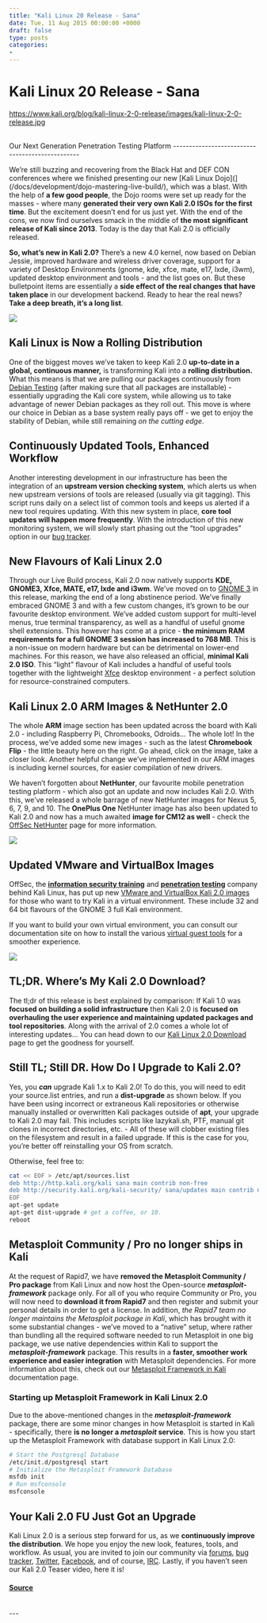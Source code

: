 ```yaml
---
title: "Kali Linux 20 Release - Sana"
date: Tue, 11 Aug 2015 00:00:00 +0000
draft: false
type: posts
categories: 
- 
---
```

# Kali Linux 20 Release - Sana
https://www.kali.org/blog/kali-linux-2-0-release/images/kali-linux-2-0-release.jpg
<br/>

<br/>
Our Next Generation Penetration Testing Platform
------------------------------------------------

We’re still buzzing and recovering from the Black Hat and DEF CON conferences where we finished presenting our new \[Kali Linux Dojo\](\](/docs/development/dojo-mastering-live-build/), which was a blast. With the help of **a few good people**, the Dojo rooms were set up ready for the masses - where many **generated their very own Kali 2.0 ISOs for the first time**. But the excitement doesn’t end for us just yet. With the end of the cons, we now find ourselves smack in the middle of **the most significant release of Kali since 2013**. Today is the day that Kali 2.0 is officially released.

**So, what’s new in Kali 2.0?** There’s a new 4.0 kernel, now based on Debian Jessie, improved hardware and wireless driver coverage, support for a variety of Desktop Environments (gnome, kde, xfce, mate, e17, lxde, i3wm), updated desktop environment and tools - and the list goes on. But these bulletpoint items are essentially a **side effect of the real changes that have taken place** in our development backend. Ready to hear the real news? **Take a deep breath, it’s a long list**.

[![](https://www.kali.org/blog/kali-linux-2-0-release/images/tools-slider.png)](https://www.kali.org/blog/kali-linux-2-0-release/images/tools-slider.png)

Kali Linux is Now a Rolling Distribution
----------------------------------------

One of the biggest moves we’ve taken to keep Kali 2.0 **up-to-date in a global, continuous manner,** is transforming Kali into a **rolling distribution.** What this means is that we are pulling our packages continuously from [Debian Testing](https://www.debian.org/devel/testing) (after making sure that all packages are installable) - essentially upgrading the Kali core system, while allowing us to take advantage of newer Debian packages as they roll out. This move is where our choice in Debian as a base system really pays off - we get to enjoy the stability of Debian, while still remaining _on the cutting edge_.

Continuously Updated Tools, Enhanced Workflow
---------------------------------------------

Another interesting development in our infrastructure has been the integration of an **upstream version checking system**, which alerts us when new upstream versions of tools are released (usually via git tagging). This script runs daily on a select list of common tools and keeps us alerted if a new tool requires updating. With this new system in place, **core tool updates will happen more frequently**. With the introduction of this new monitoring system, we will slowly start phasing out the “tool upgrades” option in our [bug tracker](https://bugs.kali.org/).

New Flavours of Kali Linux 2.0
------------------------------

Through our Live Build process, Kali 2.0 now natively supports **KDE, GNOME3, Xfce, MATE, e17, lxde and i3wm**. We’ve moved on to [GNOME 3](https://www.gnome.org/gnome-3/) in this release, marking the end of a long abstinence period. We’ve finally embraced GNOME 3 and with a few custom changes, it’s grown to be our favourite desktop environment. We’ve added custom support for multi-level menus, true terminal transparency, as well as a handful of useful gnome shell extensions. This however has come at a price - **the minimum RAM requirements for a full GNOME 3 session has increased to 768 MB**. This is a non-issue on modern hardware but can be detrimental on lower-end machines. For this reason, we have also released an official, **minimal Kali 2.0 ISO**. This “light” flavour of Kali includes a handful of useful tools together with the lightweight [Xfce](https://www.xfce.org/) desktop environment - a perfect solution for resource-constrained computers.

Kali Linux 2.0 ARM Images & NetHunter 2.0
-----------------------------------------

The whole **ARM** image section has been updated across the board with Kali 2.0 - including Raspberry Pi, Chromebooks, Odroids… The whole lot! In the process, we’ve added some new images - such as the latest **Chromebook Flip** - the little beauty here on the right. Go ahead, click on the image, take a closer look. Another helpful change we’ve implemented in our ARM images is including kernel sources, for easier compilation of new drivers.

We haven’t forgotten about **NetHunter**, our favourite mobile penetration testing platform - which also got an update and now includes Kali 2.0. With this, we’ve released a whole barrage of new NetHunter images for Nexus 5, 6, 7, 9, and 10. The **OnePlus One** NetHunter image has also been updated to Kali 2.0 and now has a much awaited **image for CM12 as well** - check the [OffSec NetHunter](https://www.kali.org/get-kali/#kali-mobile) page for more information.

[![](https://www.kali.org/blog/kali-linux-2-0-release/images/kali-asus-chrome-flipbook-1.png)](https://www.kali.org/blog/kali-linux-2-0-release/images/kali-asus-chrome-flipbook-1.png)

Updated VMware and VirtualBox Images
------------------------------------

OffSec, the **[information security training](https://www.offsec.com/courses-and-certifications/)** and **[penetration testing](https://www.offsec.com/penetration-testing/)** company behind Kali Linux, has put up new [VMware and VirtualBox Kali 2.0 images](https://www.kali.org/get-kali/#kali-vm) for those who want to try Kali in a virtual environment. These include 32 and 64 bit flavours of the GNOME 3 full Kali environment.

If you want to build your own virtual environment, you can consult our documentation site on how to install the various [virtual guest tools](https://www.kali.org/docs/general-use/) for a smoother experience.

[![](https://www.kali.org/blog/kali-linux-2-0-release/images/kali-vm-images.png)](https://www.kali.org/blog/kali-linux-2-0-release/images/kali-vm-images.png)

TL;DR. Where’s My Kali 2.0 Download?
------------------------------------

The tl;dr of this release is best explained by comparison: If Kali 1.0 was **focused on building a solid infrastructure** then Kali 2.0 is **focused on overhauling the user experience and maintaining updated packages and tool repositories**. Along with the arrival of 2.0 comes a whole lot of interesting updates… You can head down to our [Kali Linux 2.0 Download](https://www.kali.org/get-kali/) page to get the goodness for yourself.

Still TL; Still DR. How Do I Upgrade to Kali 2.0?
-------------------------------------------------

Yes, you **_can_** upgrade Kali 1.x to Kali 2.0! To do this, you will need to edit your source.list entries, and run a **dist-upgrade** as shown below. If you have been using incorrect or extraneous Kali repositories or otherwise manually installed or overwritten Kali packages outside of **apt**, your upgrade to Kali 2.0 may fail. This includes scripts like lazykali.sh, PTF, manual git clones in incorrect directories, etc. - All of these will clobber existing files on the filesystem and result in a failed upgrade. If this is the case for you, you’re better off reinstalling your OS from scratch.

Otherwise, feel free to:

```sh
cat << EOF > /etc/apt/sources.list
deb http://http.kali.org/kali sana main contrib non-free
deb http://security.kali.org/kali-security/ sana/updates main contrib non-free
EOF
apt-get update
apt-get dist-upgrade # get a coffee, or 10.
reboot
```

Metasploit Community / Pro no longer ships in Kali
--------------------------------------------------

At the request of Rapid7, we have **removed the Metasploit Community / Pro package** from Kali Linux and now host the Open-source **_metasploit-framework_** package only. For all of you who require Community or Pro, you will now need to **download it from Rapid7** and then register and submit your personal details in order to get a license. In addition, _the Rapid7 team no longer maintains the Metasploit package in Kali_, which has brought with it some substantial changes - we’ve moved to a “native” setup, where rather than bundling all the required software needed to run Metasploit in one big package, we use native dependencies within Kali to support the **_metasploit-framework_** package. This results in a **faster, smoother work experience and easier integration** with Metasploit dependencies. For more information about this, check out our [Metasploit Framework in Kali](https://www.kali.org/docs/tools/starting-metasploit-framework-in-kali/) documentation page.

### Starting up Metasploit Framework in Kali Linux 2.0

Due to the above-mentioned changes in the **_metasploit-framework_** package, there are some minor changes in how Metasploit is started in Kali - specifically, there **is no longer a _metasploit_ service**. This is how you start up the Metasploit Framework with database support in Kali Linux 2.0:

```sh
# Start the Postgresql Database
/etc/init.d/postgresql start
# Initialize the Metasploit Framework Database
msfdb init
# Run msfconsole
msfconsole
```

Your Kali 2.0 FU Just Got an Upgrade
------------------------------------

Kali Linux 2.0 is a serious step forward for us, as we **continuously improve the distribution**. We hope you enjoy the new look, features, tools, and workflow. As usual, you are invited to join our community via [forums](https://forums.kali.org/), [bug tracker](https://bugs.kali.org/), [Twitter](https://twitter.com/kalilinux), [Facebook](https://www.facebook.com/kalilinux), and of course, [IRC](https://www.kali.org/docs/community/kali-linux-irc-channel/). Lastly, if you haven’t seen our Kali 2.0 Teaser video, here it is!

#### [Source](https://www.kali.org/blog/kali-linux-2-0-release/)

<br/>
---
